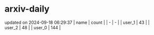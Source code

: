 # arxiv-daily
updated on 2024-09-18 06:29:37
| name | count |
| - | - |
| user_1 | 43 |
| user_2 | 48 |
| user_0 | 144 |
